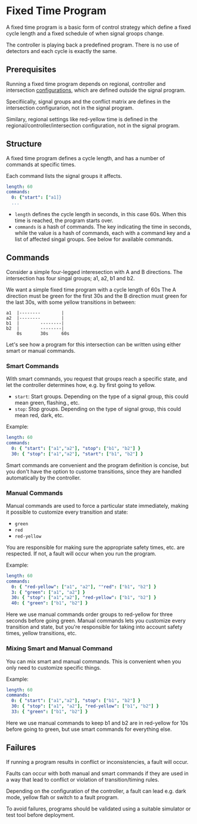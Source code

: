 # Fixed Time Program
A fixed time program is a basic form of control strategy which define a fixed cycle length and a fixed schedule of when signal groops change.

The controller is playing back a predefined program. There is no use of detectors and each cycle is exactly the same.

## Prerequisites
Running a fixed time program depends on regional, controller and intersection [configurations](configurations.md), which are defined outside the
signal program.

Specifiically, signal groups and the conflict matrix are defines in the intersection configurarion, not in the signal program.

Similary, regional settings like red-yellow time is defined in the regional/controller/intersection configuration, not in the signal program.

## Structure
A fixed time program defines a cycle length, and has a number of commands at specific times.

Each command lists the signal groups it affects.

```yaml
length: 60
commands:
  0: {"start": ["a1]}
  ...
```

- `length` defines the cycle length in seconds, in this case 60s. When this time is reached, the program starts over.
- `commands` is a hash of commands. The key indicating the time in seconds, while the value is a hash of commands,
each with a command key and a list of affected singal groups. See below for available commands.

## Commands
Consider a simple four-legged interesection with A and B directions. The intersection has four singal groups; a1, a2, b1 and b2.

We want a simple fixed time program with a cycle length of 60s The A direction must be green for the first 30s and the B direction must green for the last 30s, with some yellow transitions in between:

```
a1  |--------        |
a2  |--------        |
b1  |        --------|
b2  |        --------|
    0s       30s     60s
```

Let's see how a program for this intersection can be written using either smart or manual commands.

### Smart Commands
With smart commands, you request that groups reach a specific state, and let the controller determines how, e.g. by first going to yellow.

- `start`: Start groups. Depending on the type of a signal group, this could mean green, flashing., etc.
- `stop`: Stop groups. Depending on the type of signal group, this could mean red, dark, etc.

Example:

```yaml
length: 60
commands:
  0: { "start": ["a1","a2"], "stop": ["b1", "b2"] }
  30: { "stop": ["a1","a2"], "start": ["b1", "b2"] }
```

Smart commands are convenient and the program definition is concise, but you don't have the option
to custome transitions, since they are handled automatically by the controller.

### Manual Commands
Manual commands are used to force a particular state immediately, making it possible to customize every transition and state:

- `green`
- `red`
- `red-yellow`

You are responsible for making sure the appropriate safety times, etc. are respected. If not, a fault will occur when you
run the program.

Example:

```yaml
length: 60
commands:
  0: { "red-yellow": ["a1", "a2"], ""red": ["b1", "b2"] }
  3: { "green": ["a1", "a2"] }
  30: { "stop": ["a1","a2"], "red-yellow": ["b1", "b2"] }
  40: { "green": ["b1", "b2"] }
```

Here we use manual commands order groups to red-yellow for three seconds before going green.
Manual commands lets you customize every transition and state, but you're responsible for taking into account safety times, 
yellow transitions, etc.

### Mixing Smart and Manual Command
You can mix smart and manual commands. This is convenient when you only need to customize specific things.

Example:

```yaml
length: 60
commands:
  0: { "start": ["a1","a2"], "stop": ["b1", "b2"] }
  30: { "stop": ["a1", "a2"], "red-yellow": ["b1", "b2"] }
  33: { "green": ["b1", "b2"] }
```

Here we use manual commands to keep b1 and b2 are in red-yellow for 10s before going to green, but use smart commands
for everything else.

## Failures
If running a program results in conflict or inconsistencies, a fault will occur.

Faults can occur with both manual and smart commands if they are used in a way that lead to conflict or
violation of transition/timing rules.

Depending on the configuration of the controller, a fault can lead e.g. dark mode, yellow flah or switch to a fault program.

To avoid failures, programs should be validated using a suitable simulator or test tool before deployment.
